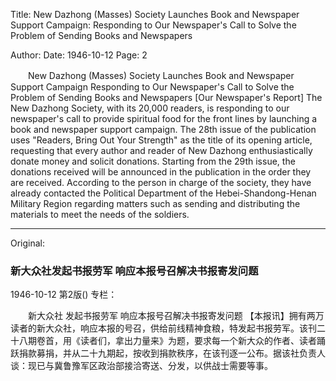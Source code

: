 Title: New Dazhong (Masses) Society Launches Book and Newspaper Support Campaign: Responding to Our Newspaper's Call to Solve the Problem of Sending Books and Newspapers

Author:
Date: 1946-10-12
Page: 2

　　New Dazhong (Masses) Society
    Launches Book and Newspaper Support Campaign
    Responding to Our Newspaper's Call to Solve the Problem of Sending Books and Newspapers
    [Our Newspaper's Report] The New Dazhong Society, with its 20,000 readers, is responding to our newspaper's call to provide spiritual food for the front lines by launching a book and newspaper support campaign. The 28th issue of the publication uses "Readers, Bring Out Your Strength" as the title of its opening article, requesting that every author and reader of New Dazhong enthusiastically donate money and solicit donations. Starting from the 29th issue, the donations received will be announced in the publication in the order they are received. According to the person in charge of the society, they have already contacted the Political Department of the Hebei-Shandong-Henan Military Region regarding matters such as sending and distributing the materials to meet the needs of the soldiers.



<hr /> 

Original: 


### 新大众社发起书报劳军  响应本报号召解决书报寄发问题

1946-10-12
第2版()
专栏：

　　新大众社
    发起书报劳军
    响应本报号召解决书报寄发问题
    【本报讯】拥有两万读者的新大众社，响应本报的号召，供给前线精神食粮，特发起书报劳军。该刊二十八期卷首，用《读者们，拿出力量来》为题，要求每一个新大众的作者、读者踊跃捐款募捐，并从二十九期起，按收到捐款秩序，在该刊逐一公布。据该社负责人谈：现已与冀鲁豫军区政治部接洽寄送、分发，以供战士需要等事。
